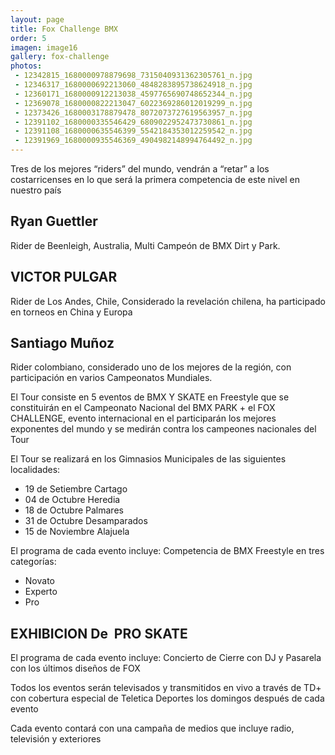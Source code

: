```yaml
---
layout: page
title: Fox Challenge BMX
order: 5
imagen: image16
gallery: fox-challenge
photos:
 - 12342815_1680000978879698_7315040931362305761_n.jpg
 - 12346317_1680000692213060_4848283895738624918_n.jpg
 - 12360171_1680000912213038_4597765690748652344_n.jpg
 - 12369078_1680000822213047_6022369286012019299_n.jpg
 - 12373426_1680003178879478_8072073727619563957_n.jpg
 - 12391102_1680000335546429_6809022952473730861_n.jpg
 - 12391108_1680000635546399_5542184353012259542_n.jpg
 - 12391969_1680000935546369_4904982148994764492_n.jpg
---
```

Tres de los mejores “riders” del mundo, vendrán a “retar” a los costarricenses en lo que será la primera competencia de este nivel en nuestro país

## Ryan Guettler 
Rider de Beenleigh,  Australia, Multi Campeón de BMX Dirt y Park.

## VICTOR PULGAR
Rider de Los Andes,  Chile, Considerado la revelación chilena, ha participado en torneos en China y Europa

## Santiago Muñoz
Rider colombiano, considerado uno de los mejores de la región, con participación en varios Campeonatos Mundiales.


El Tour consiste en 5 eventos
de BMX Y SKATE en Freestyle
que se constituirán en el
Campeonato Nacional del
BMX PARK + el FOX CHALLENGE, 
evento internacional 
en el participarán los mejores exponentes del mundo y se medirán contra los campeones nacionales del Tour 

El Tour se realizará en los Gimnasios Municipales de las siguientes localidades:
 - 19 de Setiembre Cartago
 - 04 de Octubre        Heredia
 - 18 de Octubre        Palmares
 - 31 de Octubre        Desamparados
 - 15 de Noviembre   Alajuela

El programa de cada evento incluye:
Competencia de BMX Freestyle en tres categorías:
 - Novato
 - Experto
 - Pro

## EXHIBICION De  PRO SKATE

El programa de cada evento incluye:
Concierto
de Cierre
con DJ
y
Pasarela
con los últimos diseños de FOX


Todos los eventos serán televisados y transmitidos en vivo a través de 
TD+ con cobertura especial de
Teletica Deportes los domingos
después de cada evento

Cada evento contará
con una campaña de medios
que incluye
radio, televisión y exteriores